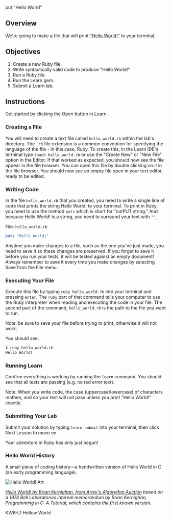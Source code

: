 put "Hello World"

## Overview

We're going to make a file that will print ["Hello World!"](http://en.wikipedia.org/wiki/%22Hello,_World!%22_program) to your terminal.

## Objectives

1. Create a new Ruby file.
2. Write syntactically valid code to produce "Hello World!"
3. Run a Ruby file.
4. Run the Learn gem.
5. Submit a Learn lab.

## Instructions

Get started by clicking the Open button in Learn. 

### Creating a File

You will need to create a text file called `hello_world.rb` within the lab's directory. The `.rb` file extension is a common convention for specifying the language of the file - in this case, Ruby. To create this, in the Learn IDE's terminal type `touch hello_world.rb` or use the "Create New" or "New File" option in the Editor. If that worked as expected, you should now see the file appear in the file browser. You can open this file by double clicking on it in the file browser. You should now see an empty file open in your text editor, ready to be edited. 

### Writing Code

In the file `hello_world.rb` that you created, you need to write a single line of code that prints the string Hello World! to your terminal. To print in Ruby, you need to use the method `puts` which is short for "outPUT string." And because Hello World! is a string, you need to surround your text with `""`.

File: `hello_world.rb`
```ruby
puts "Hello World!"
```

Anytime you make changes to a file, such as the one you've just made, you need to save it so these changes are preserved. If you forget to save it before you run your tests, it will be tested against an empty document! Always remember to save it every time you make changes by selecting Save from the File menu.

### Executing Your File

Execute this file by typing `ruby hello_world.rb` into your terminal and pressing `enter`. The `ruby` part of that command tells your computer to use the Ruby interpreter when reading and executing the code in your file. The second part of the command, `hello_world.rb` is the path to the file you want to run.

Note: be sure to save your file before trying to print, otherwise it will not work.

You should see:

```bash
$ ruby hello_world.rb
Hello World!
```

### Running Learn

Confirm everything is working by running the `learn` command. You should see that all tests are passing (e.g. no red error text). 

Note: When you write code, the case (uppercase/lowercase) of characters matters, and so your test will not pass unless you print "Hello World!" exactly. 

### Submitting Your Lab

Submit your solution by typing `learn submit` into your terminal, then click Next Lesson to move on.

Your adventure in Ruby has only just begun!

### Hello World History

A small piece of coding history—a handwritten version of Hello World in C (an early programming language). 

![Hello World! Art](https://d32dm0rphc51dk.cloudfront.net/b6JQ66-0nHij79irJT-Pdg/large.jpg)

_[Hello World! by Brian Kernighan, from Artsy's Algorythm Auction](https://www.artsy.net/artwork/brian-kernighan-hello-world) based on a 1974 Bell Laboratories internal memorandum by Brian Kernighan, Programming in C: A Tutorial, which contains the first known version._

<p data-visibility='hidden'>KWK-L1 Hellow World</p>
